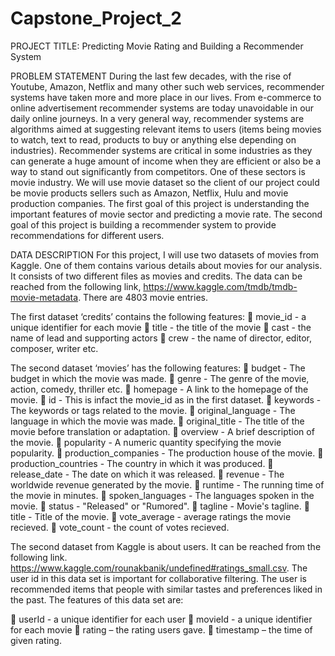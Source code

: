 # Capstone_Project_2
PROJECT TITLE: Predicting Movie Rating and Building a Recommender System

PROBLEM STATEMENT
During the last few decades, with the rise of Youtube, Amazon, Netflix and many other such web services, recommender systems have taken more and more place in our lives. From e-commerce to online advertisement recommender systems are today unavoidable in our daily online journeys. In a very general way, recommender systems are algorithms aimed at suggesting relevant items to users (items being movies to watch, text to read, products to buy or anything else depending on industries).
Recommender systems are critical in some industries as they can generate a huge amount of income when they are efficient or also be a way to stand out significantly from competitors. One of these sectors is movie industry. We will use movie dataset so the client of our project could be movie products sellers such as Amazon, Netflix, Hulu and movie production companies. 
The first goal of this project is understanding the important features of movie sector and predicting a movie rate. The second goal of this project is building a recommender system to provide recommendations for different users. 

DATA DESCRIPTION
For this project, I will use two datasets of movies from Kaggle. One of them contains various details about movies for our analysis. It consists of two different files as movies and credits. The data can be reached from the following link, https://www.kaggle.com/tmdb/tmdb-movie-metadata. There are 4803 movie entries. 

The first dataset ‘credits’ contains the following features:
	movie_id - a unique identifier for each movie
	title - the title of the movie
	cast - the name of lead and supporting actors
	crew - the name of director, editor, composer, writer etc.

The second dataset ‘movies’ has the following features:
	budget - The budget in which the movie was made.
	genre - The genre of the movie, action, comedy, thriller etc.
	homepage - A link to the homepage of the movie.
	id - This is infact the movie_id as in the first dataset.
	keywords - The keywords or tags related to the movie.
	original_language - The language in which the movie was made.
	original_title - The title of the movie before translation or adaptation.
	overview - A brief description of the movie.
	popularity - A numeric quantity specifying the movie popularity.
	production_companies - The production house of the movie.
	production_countries - The country in which it was produced.
	release_date - The date on which it was released.
	revenue - The worldwide revenue generated by the movie.
	runtime - The running time of the movie in minutes.
	spoken_languages - The languages spoken in the movie.
	status - "Released" or "Rumored".
	tagline - Movie's tagline.
	title - Title of the movie.
	vote_average - average ratings the movie recieved.
	vote_count - the count of votes recieved.

The second dataset from Kaggle is about users. It can be reached from the following link. https://www.kaggle.com/rounakbanik/undefined#ratings_small.csv. The user id in this data set is important for collaborative filtering. The user is recommended items that people with similar tastes and preferences liked in the past. The features of this data set are:

	userId - a unique identifier for each user
	movieId - a unique identifier for each movie
	rating – the rating users gave.
	timestamp – the time of given rating.
